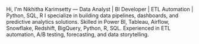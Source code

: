 Hi, I'm Nikhitha Karimsetty — Data Analyst | BI Developer | ETL Automation | Python, SQL, R
I specialize in building data pipelines, dashboards, and predictive analytics solutions.
Skilled in Power BI, Tableau, Airflow, Snowflake, Redshift, BigQuery, Python, R, SQL.
Experienced in ETL automation, A/B testing, forecasting, and data storytelling.
